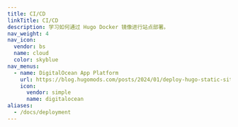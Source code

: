 ```yaml
---
title: CI/CD
linkTitle: CI/CD
description: 学习如何通过 Hugo Docker 镜像进行站点部署。
nav_weight: 4
nav_icon:
  vendor: bs
  name: cloud
  color: skyblue
nav_menus:
  - name: DigitalOcean App Platform
    url: https://blog.hugomods.com/posts/2024/01/deploy-hugo-static-sites-on-digitalocean-app-platform-via-docker/
    icon:
      vendor: simple
      name: digitalocean
aliases:
  - /docs/deployment
---
```

